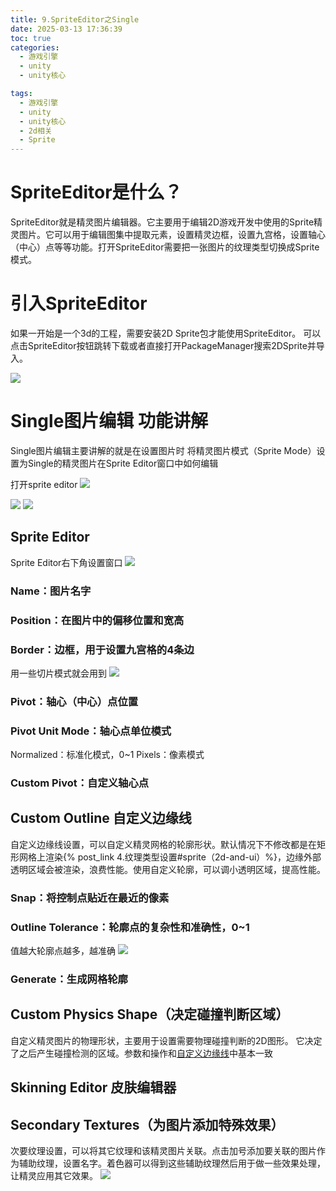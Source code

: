 ```yaml
---
title: 9.SpriteEditor之Single
date: 2025-03-13 17:36:39
toc: true
categories:
  - 游戏引擎
  - unity
  - unity核心

tags:
  - 游戏引擎
  - unity
  - unity核心
  - 2d相关
  - Sprite
---
```


# SpriteEditor是什么？
SpriteEditor就是精灵图片编辑器。它主要用于编辑2D游戏开发中使用的Sprite精灵图片。它可以用于编辑图集中提取元素，设置精灵边框，设置九宫格，设置轴心（中心）点等等功能。打开SpriteEditor需要把一张图片的纹理类型切换成Sprite模式。

# 引入SpriteEditor
如果一开始是一个3d的工程，需要安装2D Sprite包才能使用SpriteEditor。
可以点击SpriteEditor按钮跳转下载或者直接打开PackageManager搜索2DSprite并导入。

![](9.SpriteEditor之Single/file-20250313203722841.png)


# Single图片编辑 功能讲解
Single图片编辑主要讲解的就是在设置图片时
将精灵图片模式（Sprite Mode）设置为Single的精灵图片在Sprite Editor窗口中如何编辑

打开sprite editor
![](9.SpriteEditor之Single/file-20250313200620004.png)


![](9.SpriteEditor之Single/file-20250313201052273.png)
![](9.SpriteEditor之Single/Single图片编辑.png)

## Sprite Editor
Sprite Editor右下角设置窗口
![](9.SpriteEditor之Single/file-20250313200916273.png)
### Name：图片名字

### Position：在图片中的偏移位置和宽高

### Border：边框，用于设置九宫格的4条边
用一些切片模式就会用到
![](9.SpriteEditor之Single/file-20250313201346525.png)

### Pivot：轴心（中心）点位置

### Pivot Unit Mode：轴心点单位模式
Normalized：标准化模式，0~1
Pixels：像素模式

### Custom Pivot：自定义轴心点

## Custom Outline 自定义边缘线
自定义边缘线设置，可以自定义精灵网格的轮廓形状。默认情况下不修改都是在矩形网格上渲染{% post_link 4.纹理类型设置#sprite（2d-and-ui）%}，边缘外部透明区域会被渲染，浪费性能。使用自定义轮廓，可以调小透明区域，提高性能。

### Snap：将控制点贴近在最近的像素

### Outline Tolerance：轮廓点的复杂性和准确性，0~1
值越大轮廓点越多，越准确
![](9.SpriteEditor之Single/file-20250313202614224.png)
### Generate：生成网格轮廓


## Custom Physics Shape（决定碰撞判断区域）
自定义精灵图片的物理形状，主要用于设置需要物理碰撞判断的2D图形。
它决定了之后产生碰撞检测的区域。参数和操作和[自定义边缘线](#custom-outline-自定义边缘线)中基本一致

## Skinning Editor 皮肤编辑器

## Secondary Textures（为图片添加特殊效果）
次要纹理设置，可以将其它纹理和该精灵图片关联。点击加号添加要关联的图片作为辅助纹理，设置名字。着色器可以得到这些辅助纹理然后用于做一些效果处理，让精灵应用其它效果。
![](9.SpriteEditor之Single/file-20250313203054268.png)